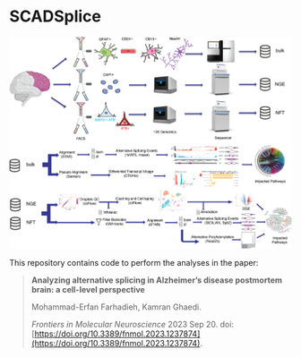 # SCADSplice

![plot](./Graphical_Abstract.png)

This repository contains code to perform the analyses in the paper:
> **Analyzing alternative splicing in Alzheimer’s disease postmortem brain: a cell-level perspective**
>
> Mohammad-Erfan Farhadieh, Kamran Ghaedi.
>
> _Frontiers in Molecular Neuroscience_ 2023 Sep 20. doi: [https://doi.org/10.3389/fnmol.2023.1237874](https://doi.org/10.3389/fnmol.2023.1237874).
